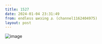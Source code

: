 ```yaml
---
title: 1527
date: 2024-01-04 23:31:49
from: endless шизing ⍼ (channel1162404975)
layout: post
---
```


![image](photos/photo_210@04-01-2024_23-31-49.jpg)



